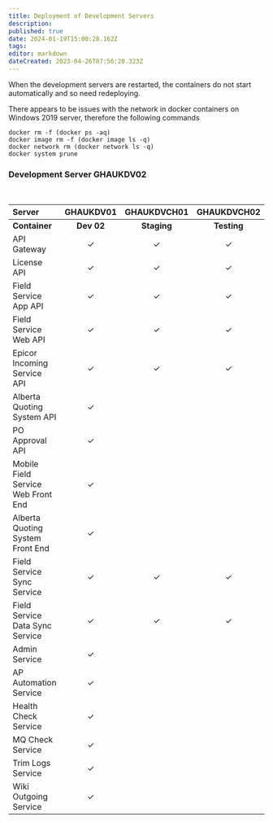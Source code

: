 ```yaml
---
title: Deployment of Development Servers
description: 
published: true
date: 2024-01-19T15:00:28.162Z
tags: 
editor: markdown
dateCreated: 2023-04-26T07:56:20.323Z
---
```


When the development servers are restarted, the containers do not start automatically and so need redeploying.

There appears to be issues with the network in docker containers on Windows 2019 server, therefore the following commands 

```
docker rm -f (docker ps -aq)
docker image rm -f (docker image ls -q)
docker network rm (docker network ls -q)
docker system prune
```

### Development Server GHAUKDV02

<br/>

|Server|GHAUKDV01|GHAUKDVCH01|GHAUKDVCH02|
|:---|:---:|:---:|:---:|
|**Container**|**Dev 02**|**Staging**|**Testing**|
|API Gateway|&#x2713;|&#x2713;|&#x2713;|
|License API|&#x2713;|&#x2713;|&#x2713;|
|Field Service App API|&#x2713;|&#x2713;|&#x2713;|
|Field Service Web API|&#x2713;|&#x2713;|&#x2713;|
|Epicor Incoming Service API|&#x2713;|&#x2713;|&#x2713;|
|Alberta Quoting System API|&#x2713;| | |
|PO Approval API|&#x2713;| | |
|Mobile Field Service Web Front End|&#x2713;| | |
|Alberta Quoting System Front End|&#x2713;| | |
|Field Service Sync Service|&#x2713;|&#x2713;|&#x2713;|
|Field Service Data Sync Service|&#x2713;|&#x2713;|&#x2713;|
|Admin Service|&#x2713;|
|AP Automation Service|&#x2713;| | |
|Health Check Service|&#x2713;| | |
|MQ Check Service|&#x2713;| | | |
|Trim Logs Service|&#x2713;| | | |
|Wiki Outgoing Service|&#x2713;| | |


